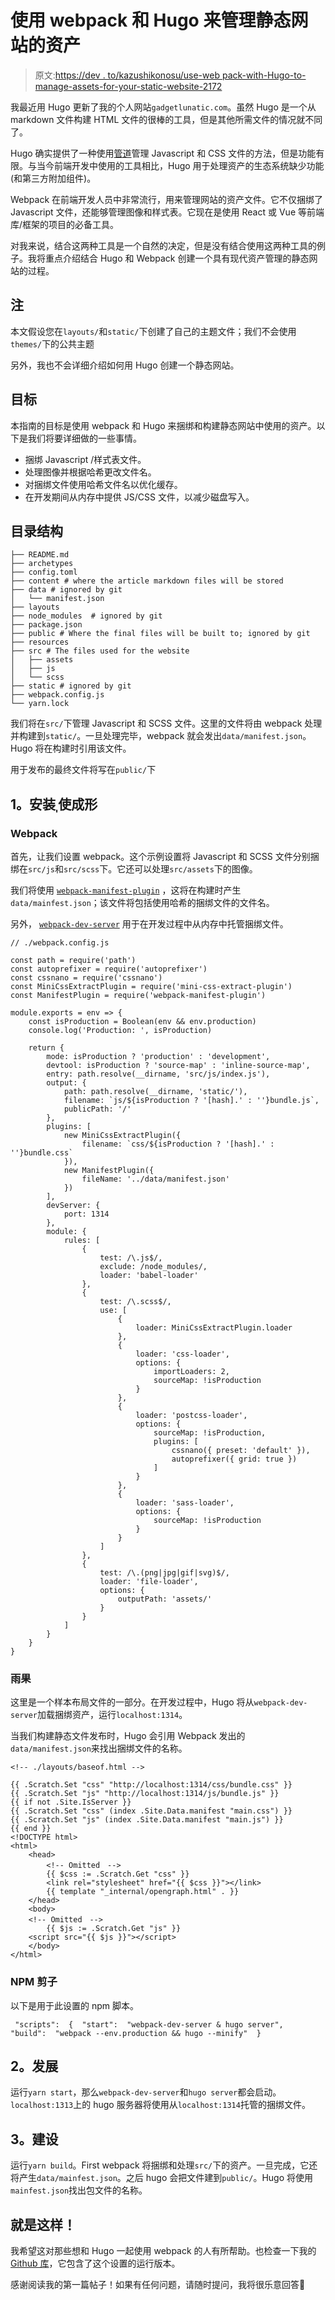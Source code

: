 # 使用 webpack 和 Hugo 来管理静态网站的资产

> 原文:[https://dev . to/kazushikonosu/use-web pack-with-Hugo-to-manage-assets-for-your-static-website-2172](https://dev.to/kazushikonosu/use-webpack-with-hugo-to-manage-assets-for-your-static-website-2172)

我最近用 Hugo 更新了我的个人网站`gadgetlunatic.com`。虽然 Hugo 是一个从 markdown 文件构建 HTML 文件的很棒的工具，但是其他所需文件的情况就不同了。

Hugo 确实提供了一种使用[管道](https://gohugo.io/hugo-pipes/)管理 Javascript 和 CSS 文件的方法，但是功能有限。与当今前端开发中使用的工具相比，Hugo 用于处理资产的生态系统缺少功能(和第三方附加组件)。

Webpack 在前端开发人员中非常流行，用来管理网站的资产文件。它不仅捆绑了 Javascript 文件，还能够管理图像和样式表。它现在是使用 React 或 Vue 等前端库/框架的项目的必备工具。

对我来说，结合这两种工具是一个自然的决定，但是没有结合使用这两种工具的例子。我将重点介绍结合 Hugo 和 Webpack 创建一个具有现代资产管理的静态网站的过程。

## [](#note)注

本文假设您在`layouts/`和`static/`下创建了自己的主题文件；我们不会使用`themes/`下的公共主题

另外，我也不会详细介绍如何用 Hugo 创建一个静态网站。

## [](#the-goal)目标

本指南的目标是使用 webpack 和 Hugo 来捆绑和构建静态网站中使用的资产。以下是我们将要详细做的一些事情。

*   捆绑 Javascript /样式表文件。
*   处理图像并根据哈希更改文件名。
*   对捆绑文件使用哈希文件名以优化缓存。
*   在开发期间从内存中提供 JS/CSS 文件，以减少磁盘写入。

## [](#directory-structure)目录结构

```
├── README.md
├── archetypes
├── config.toml
├── content # where the article markdown files will be stored
├── data # ignored by git
│   └── manifest.json
├── layouts
├── node_modules  # ignored by git
├── package.json
├── public # Where the final files will be built to; ignored by git
├── resources
├── src # The files used for the website
│   ├── assets
│   ├── js
│   └── scss
├── static # ignored by git
├── webpack.config.js 
└── yarn.lock 
```

我们将在`src/`下管理 Javascript 和 SCSS 文件。这里的文件将由 webpack 处理并构建到`static/`。一旦处理完毕，webpack 就会发出`data/manifest.json`。Hugo 将在构建时引用该文件。

用于发布的最终文件将写在`public/`下

## [](#1-configure)1。安装ˌ使成形

### [](#webpack)Webpack

首先，让我们设置 webpack。这个示例设置将 Javascript 和 SCSS 文件分别捆绑在`src/js`和`src/scss`下。它还可以处理`src/assets`下的图像。

我们将使用 [`webpack-manifest-plugin`](https://github.com/danethurber/webpack-manifest-plugin) ，这将在构建时产生`data/mainfest.json`；该文件将包括使用哈希的捆绑文件的文件名。

另外， [`webpack-dev-server`](https://github.com/webpack/webpack-dev-server) 用于在开发过程中从内存中托管捆绑文件。

```
// ./webpack.config.js

const path = require('path')
const autoprefixer = require('autoprefixer')
const cssnano = require('cssnano')
const MiniCssExtractPlugin = require('mini-css-extract-plugin')
const ManifestPlugin = require('webpack-manifest-plugin')

module.exports = env => {
    const isProduction = Boolean(env && env.production)
    console.log('Production: ', isProduction)

    return {
        mode: isProduction ? 'production' : 'development',
        devtool: isProduction ? 'source-map' : 'inline-source-map',
        entry: path.resolve(__dirname, 'src/js/index.js'),
        output: {
            path: path.resolve(__dirname, 'static/'),
            filename: `js/${isProduction ? '[hash].' : ''}bundle.js`,
            publicPath: '/'
        },
        plugins: [
            new MiniCssExtractPlugin({
                filename: `css/${isProduction ? '[hash].' : ''}bundle.css`
            }),
            new ManifestPlugin({
                fileName: '../data/manifest.json'
            })
        ],
        devServer: {
            port: 1314
        },
        module: {
            rules: [
                {
                    test: /\.js$/,
                    exclude: /node_modules/,
                    loader: 'babel-loader'
                },
                {
                    test: /\.scss$/,
                    use: [
                        {
                            loader: MiniCssExtractPlugin.loader
                        },
                        {
                            loader: 'css-loader',
                            options: {
                                importLoaders: 2,
                                sourceMap: !isProduction
                            }
                        },
                        {
                            loader: 'postcss-loader',
                            options: {
                                sourceMap: !isProduction,
                                plugins: [
                                    cssnano({ preset: 'default' }),
                                    autoprefixer({ grid: true })
                                ]
                            }
                        },
                        {
                            loader: 'sass-loader',
                            options: {
                                sourceMap: !isProduction
                            }
                        }
                    ]
                },
                {
                    test: /\.(png|jpg|gif|svg)$/,
                    loader: 'file-loader',
                    options: {
                        outputPath: 'assets/'
                    }
                }
            ]
        }
    }
} 
```

### [](#hugo)雨果

这里是一个样本布局文件的一部分。在开发过程中，Hugo 将从`webpack-dev-server`加载捆绑资产，运行`localhost:1314`。

当我们构建静态文件发布时，Hugo 会引用 Webpack 发出的`data/manifest.json`来找出捆绑文件的名称。

```
<!-- ./layouts/baseof.html -->

{{ .Scratch.Set "css" "http://localhost:1314/css/bundle.css" }}
{{ .Scratch.Set "js" "http://localhost:1314/js/bundle.js" }}
{{ if not .Site.IsServer }}
{{ .Scratch.Set "css" (index .Site.Data.manifest "main.css") }}
{{ .Scratch.Set "js" (index .Site.Data.manifest "main.js") }}
{{ end }}
<!DOCTYPE html>
<html>
    <head>
        <!-- Omitted　-->
        {{ $css := .Scratch.Get "css" }}
        <link rel="stylesheet" href="{{ $css }}"></link>
        {{ template "_internal/opengraph.html" . }}
    </head>
    <body>
    <!-- Omitted　-->
        {{ $js := .Scratch.Get "js" }}
    <script src="{{ $js }}"></script>
    </body>
</html> 
```

### [](#npm-scirpts)NPM 剪子

以下是用于此设置的 npm 脚本。

```
 "scripts":  {  "start":  "webpack-dev-server & hugo server",  "build":  "webpack --env.production && hugo --minify"  } 
```

## [](#2-develop)2。发展

运行`yarn start`，那么`webpack-dev-server`和`hugo server`都会启动。`localhost:1313`上的 hugo 服务器将使用从`localhost:1314`托管的捆绑文件。

## [](#3-build)3。建设

运行`yarn build`。First webpack 将捆绑和处理`src/`下的资产。一旦完成，它还将产生`data/mainfest.json`。之后 hugo 会把文件建到`public/`。Hugo 将使用`mainfest.json`找出包文件的名称。

## [](#thats-it)就是这样！

我希望这对那些想和 Hugo 一起使用 webpack 的人有所帮助。也检查一下我的 [Github 库](https://github.com/kazushisan/gadgetlunatic)，它包含了这个设置的运行版本。

感谢阅读我的第一篇帖子！如果有任何问题，请随时提问，我将很乐意回答🙂